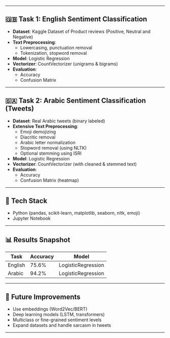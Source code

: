 
---

## 🇬🇧 Task 1: English Sentiment Classification

- **Dataset**: Kaggle Dataset of Product reviews (Positive, Neutral and Negative)
- **Text Preprocessing**:
  - Lowercasing, punctuation removal
  - Tokenization, stopword removal
- **Model**: Logistic Regression
- **Vectorizer**: CountVectorizer (unigrams & bigrams)
- **Evaluation**:
  - Accuracy
  - Confusion Matrix
---

## 🇸🇦 Task 2: Arabic Sentiment Classification (Tweets)

- **Dataset**: Real Arabic tweets (binary labeled)
- **Extensive Text Preprocessing**:
  - Emoji demojizing
  - Diacritic removal
  - Arabic letter normalization
  - Stopword removal (using NLTK)
  - Optional stemming using ISRI
- **Model**: Logistic Regression
- **Vectorizer**: CountVectorizer (with cleaned & stemmed text)
- **Evaluation**:
  - Accuracy
  - Confusion Matrix (heatmap)
---

## 🔧 Tech Stack

- Python (pandas, scikit-learn, matplotlib, seaborn, nltk, emoji)
- Jupyter Notebook 

---

## 📊 Results Snapshot

| Task   | Accuracy | Model     
|--------|----------|-----------|
| English | 75.6%    | LogisticRegression |
| Arabic  | 94.2%    | LogisticRegression |

---

## 📌 Future Improvements

- Use embeddings (Word2Vec/BERT)
- Deep learning models (LSTM, transformers)
- Multiclass or fine-grained sentiment levels
- Expand datasets and handle sarcasm in tweets

---



